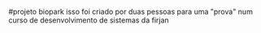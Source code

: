 #projeto biopark
isso foi criado por duas pessoas para uma "prova" num curso de desenvolvimento de sistemas da firjan
